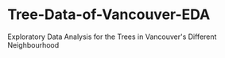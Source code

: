 # Tree-Data-of-Vancouver-EDA
Exploratory Data Analysis for the Trees in Vancouver's Different Neighbourhood
